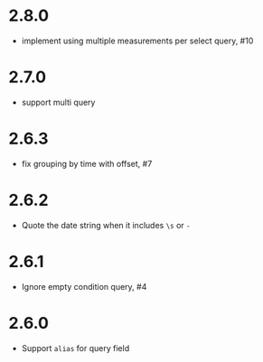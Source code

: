 # 2.8.0
  * implement using multiple measurements per select query, #10

# 2.7.0
  * support multi query

# 2.6.3
  * fix grouping by time with offset, #7

# 2.6.2
  * Quote the date string when it includes `\s` or `-`

# 2.6.1
  * Ignore empty condition query, #4

# 2.6.0
  * Support `alias` for query field
